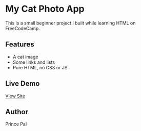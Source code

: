# My Cat Photo App

This is a small beginner project I built while learning HTML on FreeCodeCamp.

## Features
- A cat image
- Some links and lists
- Pure HTML, no CSS or JS

## Live Demo
[View Site](https://JnanaSrota.github.io/cat-photo-app)

## Author
Prince Pal
